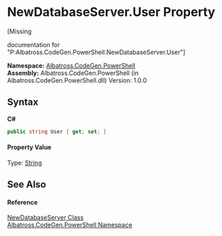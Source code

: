 # NewDatabaseServer.User Property 
 

\[Missing <summary> documentation for "P:Albatross.CodeGen.PowerShell.NewDatabaseServer.User"\]

**Namespace:**&nbsp;<a href="73820E42.md">Albatross.CodeGen.PowerShell</a><br />**Assembly:**&nbsp;Albatross.CodeGen.PowerShell (in Albatross.CodeGen.PowerShell.dll) Version: 1.0.0

## Syntax

**C#**<br />
``` C#
public string User { get; set; }
```


#### Property Value
Type: <a href="http://msdn2.microsoft.com/en-us/library/s1wwdcbf" target="_blank">String</a>

## See Also


#### Reference
<a href="508A37D2.md">NewDatabaseServer Class</a><br /><a href="73820E42.md">Albatross.CodeGen.PowerShell Namespace</a><br />